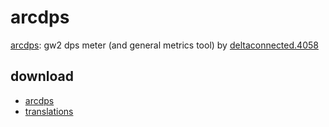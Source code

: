 # arcdps

[arcdps](https://www.deltaconnected.com/arcdps/): gw2 dps meter (and general metrics tool) by [deltaconnected.4058](https://www.reddit.com/user/deltaconnected)

## download

* [arcdps](https://www.deltaconnected.com/arcdps/x64/)
* [translations](https://www.deltaconnected.com/arcdps/translations/)

